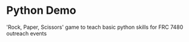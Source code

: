 # Python Demo
'Rock, Paper, Scissors' game to teach basic python skills for FRC 7480 outreach events

